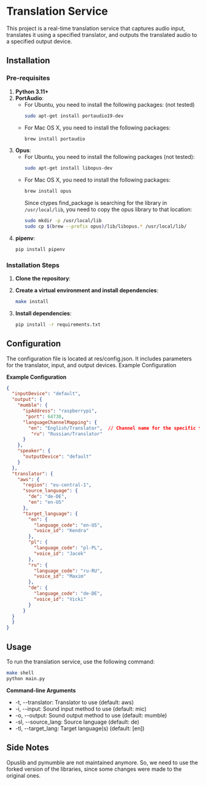# Translation Service

This project is a real-time translation service that captures audio input, translates it using a specified translator, and outputs the translated audio to a specified output device.

## Installation

### Pre-requisites

1. **Python 3.11+**
2. **PortAudio**:
    - For Ubuntu, you need to install the following packages: (not tested)
        ```bash
        sudo apt-get install portaudio19-dev
        ```
    - For Mac OS X, you need to install the following packages:
        ```bash
        brew install portaudio
        ```
3. **Opus**:
    - For Ubuntu, you need to install the following packages (not tested):
        ```bash
        sudo apt-get install libopus-dev
        ```
    - For Mac OS X, you need to install the following packages:
        ```bash
        brew install opus
        ```
      Since ctypes find_package is searching for the library in `/usr/local/lib`, 
      you need to copy the opus library to that location:
      ```bash
      sudo mkdir -p /usr/local/lib
      sudo cp $(brew --prefix opus)/lib/libopus.* /usr/local/lib/
      ```
3. **pipenv**:
    ```bash
    pip install pipenv
    ```

### Installation Steps

1. **Clone the repository**:

2. **Create a virtual environment and install dependencies**:
    ```sh
    make install
    ```

3. **Install dependencies**:
    ```sh
    pip install -r requirements.txt
    ```

## Configuration

The configuration file is located at res/config.json. It includes parameters for the translator, input, and output devices.
Example Configuration

**Example Configuration**
```json
{
  "inputDevice": "default",
  "output": {
    "mumble": {
      "ipAddress": "raspberrypi",
       "port": 64738,
      "languageChannelMapping": {
        "en": "English/Translator",  // Channel name for the specific translation
         "ru": "Russian/Translator"
      }
    },
    "speaker": {
      "outputDevice": "default"
    }
  },
  "translator": {
    "aws": {
      "region": "eu-central-1",
      "source_language": {
        "de": "de-DE",
        "en": "en-US"
      },
      "target_language": {
        "en": {
          "language_code": "en-US",
          "voice_id": "Kendra"
        },
        "pl": {
          "language_code": "pl-PL",
          "voice_id": "Jacek"
        },
        "ru": {
          "language_code": "ru-RU",
          "voice_id": "Maxim"
        },
        "de": {
          "language_code": "de-DE",
          "voice_id": "Vicki"
        }
      }
  }
  }
}
```

## Usage

To run the translation service, use the following command:
```sh
make shell
python main.py 
```

**Command-line Arguments**
- -t, --translator: Translator to use (default: aws)
- -i, --input: Sound input method to use (default: mic)
- -o, --output: Sound output method to use (default: mumble)
- -sl, --source_lang: Source language (default: de)
- -tl, --target_lang: Target language(s) (default: [en])



## Side Notes
Opuslib and pymumble are not maintained anymore.
So, we need to use the forked version of the libraries, 
since some changes were made to the original ones.